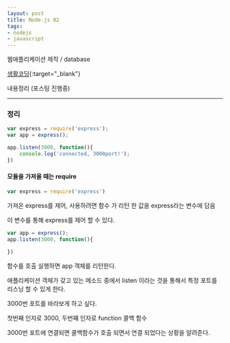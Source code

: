 ```yaml
---
layout: post
title: Node.js 02
tags:
- nodejs
- javascript
---
```



웹애플리케이션 제작 / database

[생활코딩](https://opentutorials.org/course/2136/11950){:target="_blank"}

내용정리 (포스팅 진행중)

---


### 정리

```javascript
var express = require('express');
var app = express();

app.listen(3000, function(){
	console.log('connected, 3000port!');
})
```

#### 모듈을 가져올 때는 require

```javascript
var express = require('express')
```

가져온 express를 제어, 사용하려면 함수 가 리턴 한 값을 express라는 변수에 담음

이 변수를 통해 express를 제어 할 수 있다.


```javascript
var app = express();
app.listen(3000, function(){

})
```
함수를 호출 실행하면 app 객체를 리턴한다.

애플리케이션 객체가 갖고 있는 메소드 중에서 listen 이라는 것을 통해서 특정 포트를 리스닝 할 수 있게 한다.

3000번 포트를 바라보게 하고 싶다.

첫번째 인자로 3000, 두번쨰 인자로 function 콜백 함수

3000번 포트에 연결되면 콜백함수가 호출 되면서 연결 되었다는 상황을 알려준다.




